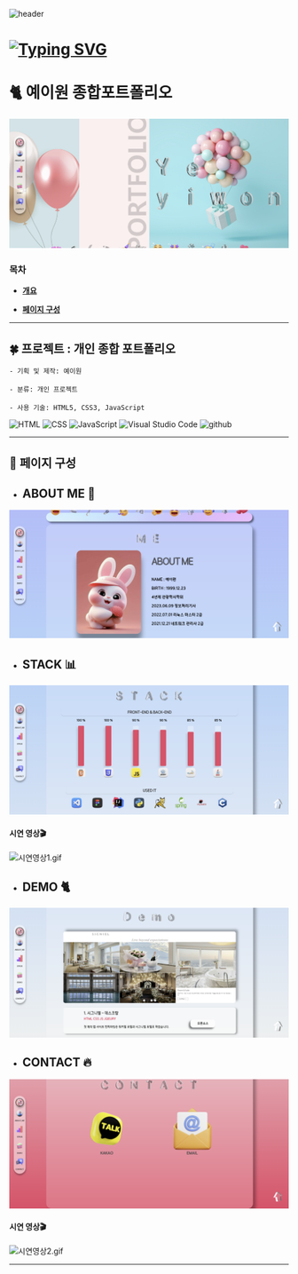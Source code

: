 ![header](https://capsule-render.vercel.app/api?type=waving&color=timeGradient&text=👋Welcome%20to%20YE_2W%20PORTFOLIO%20&animation=twinkling&fontSize=30&fontAlignY=40&fontAlign=70&height=250)

# [![Typing SVG](https://readme-typing-svg.demolab.com/?lines=THANKYOU+FOR+VISIT;HAVE+A+GOOD+DAY🥰)](https://git.io/typing-svg)

# 🐈 예이원 종합포트폴리오 

![종합사이트1.png](img%2F%EC%A2%85%ED%95%A9%EC%82%AC%EC%9D%B4%ED%8A%B81.png)

### 목차
<b>


- [개요](#-프로젝트--개인-종합-포트폴리오)

- [페이지 구성](#-페이지-구성)

</b>

---

## 🍀 프로젝트 : 개인 종합 포트폴리오


    - 기획 및 제작: 예이원

    - 분류: 개인 프로젝트

    - 사용 기술: HTML5, CSS3, JavaScript

![HTML](https://img.shields.io/badge/HTML-ef6262?style=for-the-badge&logo=html5&logoColor=white) ![CSS](https://img.shields.io/badge/CSS-2B2A4C?&style=for-the-badge&logo=css3&logoColor=white) ![JavaScript](https://img.shields.io/badge/JavaScript-F7DF1E?style=for-the-badge&logo=JavaScript&logoColor=white) ![Visual Studio Code](https://img.shields.io/badge/Visual_Studio_Code-0078D4?style=for-the-badge&logo=visual%20studio%20code&logoColor=white) ![github](https://img.shields.io/badge/GitHub-100000?style=for-the-badge&logo=github&logoColor=white)

---

## 👀 페이지 구성 

- ## ABOUT ME 🙈
![aboutme.png](img%2Faboutme.png)

- ## STACK 📊 
![chart.png](img%2Fchart.png)

#### 시연 영상🎬
![시연영상1.gif](img%2F%EC%8B%9C%EC%97%B0%EC%98%81%EC%83%811.gif)

- ## DEMO 🐈
![demo1.png](img%2Fdemo1.png)

- ## CONTACT 🔥
![contact.png](img%2Fcontact.png)

#### 시연 영상🎬
![시연영상2.gif](img%2F%EC%8B%9C%EC%97%B0%EC%98%81%EC%83%812.gif)

---



<br>



